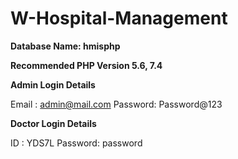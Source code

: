 # W-Hospital-Management

**Database Name: hmisphp**

**Recommended PHP Version 5.6, 7.4**


**Admin Login Details**

Email   : admin@mail.com
Password: Password@123


**Doctor Login Details**

ID      : YDS7L
Password: password

